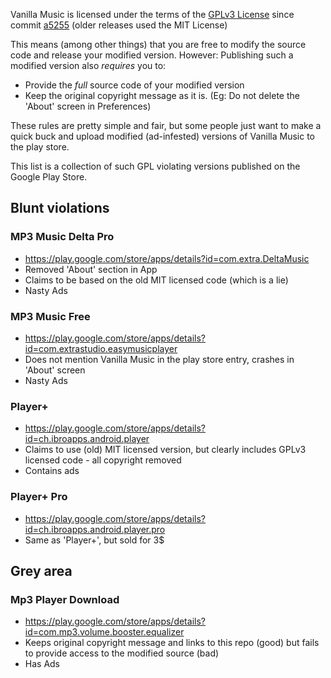 Vanilla Music is licensed under the terms of the [GPLv3 License](https://github.com/vanilla-music/vanilla/blob/master/LICENSE) 
since commit [a5255](https://github.com/vanilla-music/vanilla/commit/a525523bf1bb5dadfef544843966936c46e8310f) (older releases used the MIT License)

This means (among other things) that you are free to modify the source code and release your modified version.
However: Publishing such a modified version also *requires* you to:

* Provide the *full* source code of your modified version
* Keep the original copyright message as it is. (Eg: Do not delete the 'About' screen in Preferences)

These rules are pretty simple and fair, but some people just want to make a quick buck and upload modified (ad-infested) versions 
of Vanilla Music to the play store.

This list is a collection of such GPL violating versions published on the Google Play Store.


## Blunt violations

### MP3 Music Delta Pro
* https://play.google.com/store/apps/details?id=com.extra.DeltaMusic
* Removed 'About' section in App
* Claims to be based on the old MIT licensed code (which is a lie)
* Nasty Ads

### MP3 Music Free
* https://play.google.com/store/apps/details?id=com.extrastudio.easymusicplayer
* Does not mention Vanilla Music in the play store entry, crashes in 'About' screen
* Nasty Ads

### Player+
* https://play.google.com/store/apps/details?id=ch.ibroapps.android.player
* Claims to use (old) MIT licensed version, but clearly includes GPLv3 licensed code - all copyright removed
* Contains ads

### Player+ Pro
* https://play.google.com/store/apps/details?id=ch.ibroapps.android.player.pro
* Same as 'Player+', but sold for 3$

## Grey area

### Mp3 Player Download
* https://play.google.com/store/apps/details?id=com.mp3.volume.booster.equalizer
* Keeps original copyright message and links to this repo (good) but fails to provide access to the modified source (bad)
* Has Ads
